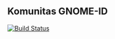 Komunitas GNOME-ID
--------

[![Build Status](https://travis-ci.org/gnome-id/gnome-id.github.io.svg?branch=development)](https://travis-ci.org/gnome-id/gnome-id.github.io)

